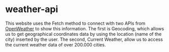 # weather-api
This website uses the Fetch method to connect with two APIs from <a href="https://openweathermap.org/" target="_blank">OpenWeather</a> to show this information. The first is Geocoding, which allows us to get geographical coordinates data by using the location (name of the city) inserted by the user. The second, Current Weather, allow us to access the current weather data of over 200.000 cities.